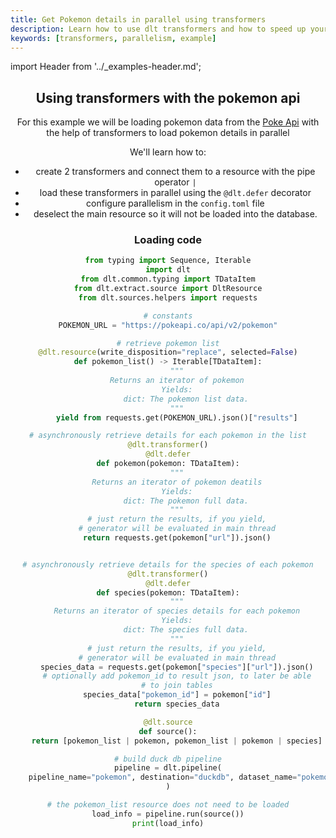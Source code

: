 ```yaml
---
title: Get Pokemon details in parallel using transformers
description: Learn how to use dlt transformers and how to speed up your loads with parallelism
keywords: [transformers, parallelism, example]
---
```


import Header from '../_examples-header.md';

<Header 
    intro="In this example you will learn how load a list of pokemone from the pokeapi and with the help of dlt transformers
    automatically query additional data per retrieved pokemon. You will also learn how to harness parallelism with futures."
    slug="transformer" />


## Using transformers with the pokemon api

For this example we will be loading pokemon data from the [Poke Api](https://pokeapi.co/) with the help of transformers to load
pokemon details in parallel

We'll learn how to:
- create 2 transformers and connect them to a resource with the pipe operator `|`
- load these transformers in parallel using the `@dlt.defer` decorator
- configure parallelism in the `config.toml` file
- deselect the main resource so it will not be loaded into the database.

### Loading code

<!--@@@DLT_SNIPPET_START ./code/pokemon-snippets.py::example-->
```py
from typing import Sequence, Iterable
import dlt
from dlt.common.typing import TDataItem
from dlt.extract.source import DltResource
from dlt.sources.helpers import requests

# constants
POKEMON_URL = "https://pokeapi.co/api/v2/pokemon"

# retrieve pokemon list
@dlt.resource(write_disposition="replace", selected=False)
def pokemon_list() -> Iterable[TDataItem]:
    """
    Returns an iterator of pokemon
    Yields:
        dict: The pokemon list data.
    """
    yield from requests.get(POKEMON_URL).json()["results"]

# asynchronously retrieve details for each pokemon in the list
@dlt.transformer()
@dlt.defer
def pokemon(pokemon: TDataItem):
    """
    Returns an iterator of pokemon deatils
    Yields:
        dict: The pokemon full data.
    """
    # just return the results, if you yield,
    # generator will be evaluated in main thread
    return requests.get(pokemon["url"]).json()


# asynchronously retrieve details for the species of each pokemon
@dlt.transformer()
@dlt.defer
def species(pokemon: TDataItem):
    """
    Returns an iterator of species details for each pokemon
    Yields:
        dict: The species full data.
    """
    # just return the results, if you yield,
    # generator will be evaluated in main thread
    species_data = requests.get(pokemon["species"]["url"]).json()
    # optionally add pokemon_id to result json, to later be able
    # to join tables
    species_data["pokemon_id"] = pokemon["id"]
    return species_data

@dlt.source
def source():
    return [pokemon_list | pokemon, pokemon_list | pokemon | species]

# build duck db pipeline
pipeline = dlt.pipeline(
    pipeline_name="pokemon", destination="duckdb", dataset_name="pokemon_data"
)

# the pokemon_list resource does not need to be loaded
load_info = pipeline.run(source())
print(load_info)
```
<!--@@@DLT_SNIPPET_END ./code/pokemon-snippets.py::example-->



